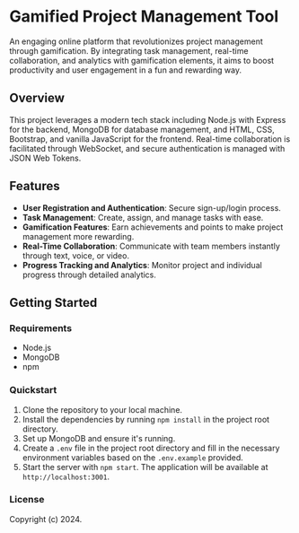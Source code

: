 # Gamified Project Management Tool

An engaging online platform that revolutionizes project management through gamification. By integrating task management, real-time collaboration, and analytics with gamification elements, it aims to boost productivity and user engagement in a fun and rewarding way.

## Overview

This project leverages a modern tech stack including Node.js with Express for the backend, MongoDB for database management, and HTML, CSS, Bootstrap, and vanilla JavaScript for the frontend. Real-time collaboration is facilitated through WebSocket, and secure authentication is managed with JSON Web Tokens.

## Features

- **User Registration and Authentication**: Secure sign-up/login process.
- **Task Management**: Create, assign, and manage tasks with ease.
- **Gamification Features**: Earn achievements and points to make project management more rewarding.
- **Real-Time Collaboration**: Communicate with team members instantly through text, voice, or video.
- **Progress Tracking and Analytics**: Monitor project and individual progress through detailed analytics.

## Getting Started

### Requirements

- Node.js
- MongoDB
- npm

### Quickstart

1. Clone the repository to your local machine.
2. Install the dependencies by running `npm install` in the project root directory.
3. Set up MongoDB and ensure it's running.
4. Create a `.env` file in the project root directory and fill in the necessary environment variables based on the `.env.example` provided.
5. Start the server with `npm start`. The application will be available at `http://localhost:3001`.

### License

Copyright (c) 2024.